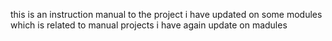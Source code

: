this is an instruction manual to the project
i have updated on some modules which is related to manual projects
i have again update on madules
